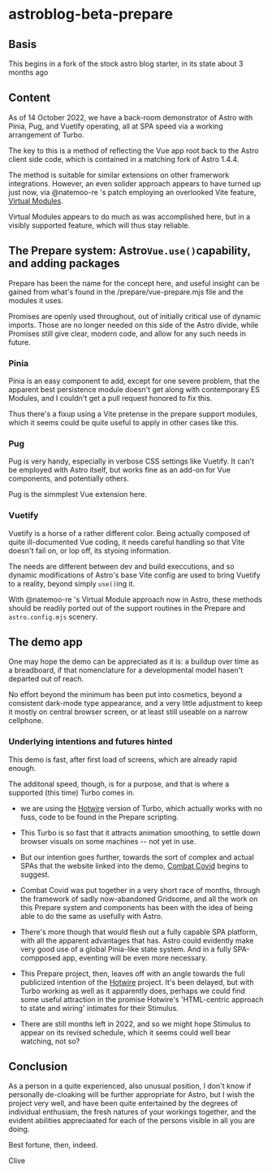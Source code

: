 # astroblog-beta-prepare

## Basis
This begins in a fork of the stock astro blog starter, in its state about 3 months ago

## Content

As of 14 October 2022, we have a back-room demonstrator of Astro with Pinia, Pug, and Vuetify operating, 
all at SPA speed via a working arrangement of Turbo.

The key to this is a method of reflecting the Vue app root back to the Astro 
client side code, which is contained in a matching fork of Astro 1.4.4.

The method is suitable for similar extensions on other framerwork integrations. 
However, an even solider approach appears to have turned up just now, 
via @natemoo-re 's patch employing an overlooked Vite feature,
[Virtual Modules](https://vitejs.dev/guide/api-plugin.html#virtual-modules-convention).

Virtual Modules appears to do much as was accomplished here, but in a visibly
supported feature, which will thus stay reliable.

## The Prepare system: Astro`Vue.use()`capability, and adding packages

Prepare has been the name for the concept here, and useful insight can be gained 
from what's found in the /prepare/vue-prepare.mjs file and the modules it uses.

Promises are openly used throughout, out of initially critical use of dynamic
imports. Those are no longer needed on this side of the Astro divide, while 
Promises still give clear, modern code, and allow for any such needs in future.

### Pinia

Pinia is an easy component to add, except for one severe problem, that the
apparent best persistence module doesn't get along with contemporary 
ES Modules, and I couldn't get a pull request honored to fix this.

Thus there's a fixup using a Vite pretense in the prepare support modules, 
which it seems could be quite useful to apply in other cases like this.

### Pug

Pug is very handy, especially in verbose CSS settings like Vuetify. It
can't be employed with Astro itself, but works fine as an add-on for 
Vue components, and potentially others.

Pug is the simmplest Vue extension here.

### Vuetify

Vuetify is a horse of a rather different color. Being actually composed of
quite ill-documented Vue coding, it needs careful handling so that Vite 
doesn't fail on, or lop off, its styoing information.

The needs are different between dev and build execcutions, and so dynamic
modifications of Astro's base Vite config are used to bring Vuetify to 
a reality, beyond simply `use()`ing it.

With @natemoo-re 's Virtual Module approach now in Astro, these methods should 
be readily ported out of the support routines in the Prepare and
`astro.config.mjs` scenery.

## The demo app

One may hope the demo can be appreciated as it is: a buildup over time as 
a breadboard, if that nomenclature for a developmental model hasen't departed
out of reach.

No effort beyond the minimum has been put into cosmetics, beyond a consistent
dark-mode type appearance, and a very little adjustment to keep it mostly on
central browser screen, or at least still useable on a narrow cellphone.

### Underlying intentions and futures hinted

This demo is fast, after first load of screens, which are already rapid enough.

The additonal speed, though, is for a purpose, and that is where a supported
(this time) Turbo comes in.

- we are using the [Hotwire](https:hotwire.dev) version of Turbo, which actually 
  works with no fuss, code to be found in the Prepare scripting.

- This Turbo is so fast that it attracts animation smoothing, to settle down
  browser visuals on some machines -- not yet in use.

- But our intention goes further, towards
  the sort of complex and actual SPAs that the website linked into the demo, 
  [Combat Covid](https://combatcoved.equipment) begins to suggest.

- Combat Covid was put together in a very short race of months, 
  through the framework of sadly now-abandoned Gridsome, and 
  all the work on this Prepare system and components has been 
  with the idea of being able to do the same as usefully with Astro.

- There's more though that would flesh out a fully capable SPA
  platform, with all the apparent advantages that has. Astro could
  evidently make very good use of a global Pinia-like state system. 
  And in a fully SPA-compposed app, eventing will be even more necessary.

- This Prepare project, then, leaves off with an angle towards the full
  publicized intention of the [Hotwire](https:hotwire.dev) project. 
  It's been delayed, but with Turbo working as well as it apparently does,
  perhaps we could find some useful attraction in the promise Hotwire's 
  'HTML-centric approach to state and wiring' intimates for their Stimulus.

- There are still months left in 2022, and so we might hope Stimulus 
  to appear on its revised schedule, which it seems could well bear 
  watching, not so?

## Conclusion

As a person in a quite experienced, also unusual position, I don't know if 
personally de-cloaking will be further appropriate for Astro, but I wish
the project very well, and have been quite entertained by the degrees
of individual enthusiam, the fresh natures of your workings together, 
and the evident abilities appreciaated for each of the persons visible 
in all you are doing. 

Best fortune, then, indeed.

Clive